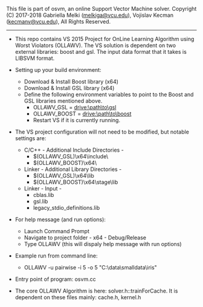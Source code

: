 This file is part of osvm, an online Support Vector Machine solver.
Copyright (C) 2017-2018 Gabriella Melki (melkiga@vcu.edu), Vojislav Kecman (kecmanv@vcu.edu), All Rights Reserved.
**************************************************************************
* This repo contains VS 2015 Project for OnLine Learning Algorithm using Worst Violators (OLLAWV). The VS solution is dependent on 
two external libraries: boost and gsl. The input data format that it takes is LIBSVM format. 

* Setting up your build environment:
  * Download & Install Boost library (x64)
  * Download & Install GSL library (x64)
  * Define the following environment variables to point to the Boost and GSL libraries mentioned above.
    * OLLAWV_GSL = <drive:\path\to\gsl>
    * OLLAWV_BOOST = <drive:\path\to\boost>
    * Restart VS if it is currently running.
* The VS project configuration will not need to be modified, but notable settings are:
    * C/C++ - Additional Include Directories - 
      - $(OLLAWV_GSL)\x64\include\
      - $(OLLAWV_BOOST)\x64\
    * Linker - Additional Library Directories -
      - $(OLLAWV_GSL)\x64\lib
      - $(OLLAWV_BOOST)\x64\stage\lib
    * Linker - Input - 
      - cblas.lib
      - gsl.lib
      - legacy_stdio_definitions.lib

* For help message (and run options): 
  * Launch Command Prompt
  * Navigate to project folder - x64 - Debug/Release
  * Type OLLAWV (this will dispaly help message with run options)

* Example run from command line:
  * OLLAWV -u pairwise -i 5 -o 5 "C:\data\smalldata\iris"

* Entry point of program: osvm.cc

* The core OLLAWV Algorithm is here: solver.h::trainForCache.
It is dependent on these files mainly: cache.h, kernel.h
  


